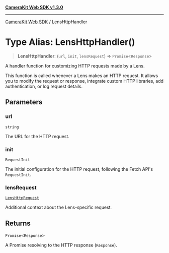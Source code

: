 [**CameraKit Web SDK v1.3.0**](../README.md)

***

[CameraKit Web SDK](../globals.md) / LensHttpHandler

# Type Alias: LensHttpHandler()

> **LensHttpHandler**: (`url`, `init`, `lensRequest`) => `Promise`\<`Response`\>

A handler function for customizing HTTP requests made by a Lens.

This function is called whenever a Lens  makes an HTTP request.
It allows you to modify the request or response, integrate custom HTTP libraries,
add authentication, or log request details.

## Parameters

### url

`string`

The URL for the HTTP request.

### init

`RequestInit`

The initial configuration for the HTTP request, following the Fetch API's `RequestInit`.

### lensRequest

[`LensHttpRequest`](../interfaces/LensHttpRequest.md)

Additional context about the Lens-specific request.

## Returns

`Promise`\<`Response`\>

A Promise resolving to the HTTP response (`Response`).
